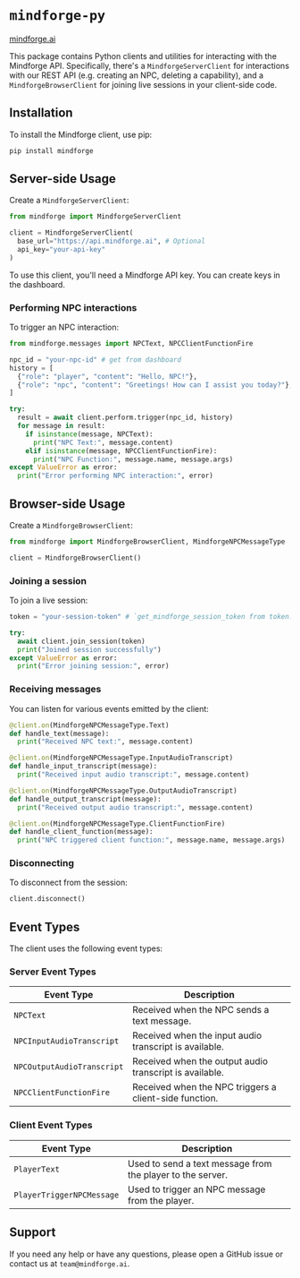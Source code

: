# `mindforge-py`

[mindforge.ai](https://mindforge.ai)

This package contains Python clients and utilities for interacting with the Mindforge API. Specifically, there's a `MindforgeServerClient` for interactions with our REST API (e.g. creating an NPC, deleting a capability), and a `MindforgeBrowserClient` for joining live sessions in your client-side code.

## Installation

To install the Mindforge client, use pip:

```bash
pip install mindforge
```

## Server-side Usage

Create a `MindforgeServerClient`:

```python
from mindforge import MindforgeServerClient

client = MindforgeServerClient(
  base_url="https://api.mindforge.ai", # Optional
  api_key="your-api-key"
)
```

To use this client, you'll need a Mindforge API key. You can create keys in the dashboard.

### Performing NPC interactions

To trigger an NPC interaction:

```python
from mindforge.messages import NPCText, NPCClientFunctionFire

npc_id = "your-npc-id" # get from dashboard
history = [
  {"role": "player", "content": "Hello, NPC!"},
  {"role": "npc", "content": "Greetings! How can I assist you today?"},
]

try:
  result = await client.perform.trigger(npc_id, history)
  for message in result:
    if isinstance(message, NPCText):
      print("NPC Text:", message.content)
    elif isinstance(message, NPCClientFunctionFire):
      print("NPC Function:", message.name, message.args)
except ValueError as error:
  print("Error performing NPC interaction:", error)
```

## Browser-side Usage

Create a `MindforgeBrowserClient`:

```python
from mindforge import MindforgeBrowserClient, MindforgeNPCMessageType

client = MindforgeBrowserClient()
```

### Joining a session

To join a live session:

```python
token = "your-session-token" # `get_mindforge_session_token from token.py`

try:
  await client.join_session(token)
  print("Joined session successfully")
except ValueError as error:
  print("Error joining session:", error)
```

### Receiving messages

You can listen for various events emitted by the client:

```python
@client.on(MindforgeNPCMessageType.Text)
def handle_text(message):
  print("Received NPC text:", message.content)

@client.on(MindforgeNPCMessageType.InputAudioTranscript)
def handle_input_transcript(message):
  print("Received input audio transcript:", message.content)

@client.on(MindforgeNPCMessageType.OutputAudioTranscript)
def handle_output_transcript(message):
  print("Received output audio transcript:", message.content)

@client.on(MindforgeNPCMessageType.ClientFunctionFire)
def handle_client_function(message):
  print("NPC triggered client function:", message.name, message.args)
```

### Disconnecting

To disconnect from the session:

```python
client.disconnect()
```

## Event Types

The client uses the following event types:

### Server Event Types

| Event Type                 | Description                                             |
| -------------------------- | ------------------------------------------------------- |
| `NPCText`                  | Received when the NPC sends a text message.             |
| `NPCInputAudioTranscript`  | Received when the input audio transcript is available.  |
| `NPCOutputAudioTranscript` | Received when the output audio transcript is available. |
| `NPCClientFunctionFire`    | Received when the NPC triggers a client-side function.  |

### Client Event Types

| Event Type                | Description                                                |
| ------------------------- | ---------------------------------------------------------- |
| `PlayerText`              | Used to send a text message from the player to the server. |
| `PlayerTriggerNPCMessage` | Used to trigger an NPC message from the player.            |

## Support

If you need any help or have any questions, please open a GitHub issue or contact us at `team@mindforge.ai`.
